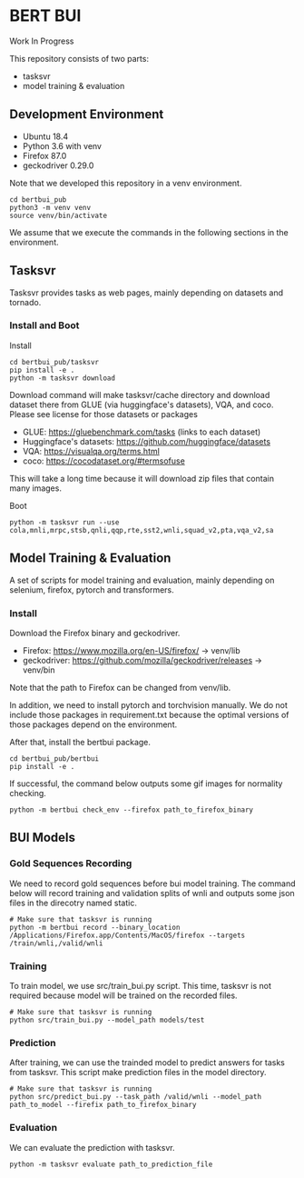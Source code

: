 # BERT BUI

Work In Progress

This repository consists of two parts:
- tasksvr
- model training \& evaluation

## Development Environment  

- Ubuntu 18.4
- Python 3.6 with venv
- Firefox 87.0
- geckodriver 0.29.0

Note that we developed this repository in a venv environment.

```
cd bertbui_pub
python3 -m venv venv
source venv/bin/activate
```

We assume that we execute the commands in the following sections in the environment. 

## Tasksvr

Tasksvr provides tasks as web pages, mainly depending on datasets and tornado.

### Install and Boot

Install

```
cd bertbui_pub/tasksvr
pip install -e .
python -m tasksvr download
```

Download command will make tasksvr/cache directory and download dataset there from GLUE (via huggingface's datasets), VQA, and coco.
Please see license for those datasets or packages

- GLUE: https://gluebenchmark.com/tasks (links to each dataset)
- Huggingface's datasets: https://github.com/huggingface/datasets
- VQA: https://visualqa.org/terms.html
- coco: https://cocodataset.org/#termsofuse

This will take a long time because it will download zip files that contain many images. 

Boot

```
python -m tasksvr run --use cola,mnli,mrpc,stsb,qnli,qqp,rte,sst2,wnli,squad_v2,pta,vqa_v2,sa
```

## Model Training \& Evaluation

A set of scripts for model training and evaluation, mainly depending on selenium, firefox, pytorch and transformers.

### Install

Download the Firefox binary and geckodriver.

- Firefox: https://www.mozilla.org/en-US/firefox/ -> venv/lib
- geckodriver: https://github.com/mozilla/geckodriver/releases -> venv/bin

Note that the path to Firefox can be changed from venv/lib.

In addition, we need to install pytorch and torchvision manually.
We do not include those packages in requirement.txt because the optimal versions of those packages depend on the environment.

After that, install the bertbui package.

```
cd bertbui_pub/bertbui
pip install -e .
```

If successful, the command below outputs some gif images for normality checking.

```
python -m bertbui check_env --firefox path_to_firefox_binary
```

## BUI Models

### Gold Sequences Recording

We need to record gold sequences before bui model training.
The command below will record training and validation splits of wnli and outputs some json files in the direcotry named static. 

```
# Make sure that tasksvr is running
python -m bertbui record --binary_location /Applications/Firefox.app/Contents/MacOS/firefox --targets /train/wnli,/valid/wnli
```

### Training

To train model, we use src/train_bui.py script.
This time, tasksvr is not required because model will be trained on the recorded files.

```
# Make sure that tasksvr is running
python src/train_bui.py --model_path models/test
```

### Prediction

After training, we can use the trainded model to predict answers for tasks from tasksvr. 
This script make prediction files in the model directory.

```
# Make sure that tasksvr is running
python src/predict_bui.py --task_path /valid/wnli --model_path path_to_model --firefix path_to_firefox_binary
```

### Evaluation

We can evaluate the prediction with tasksvr.

```
python -m tasksvr evaluate path_to_prediction_file
```
